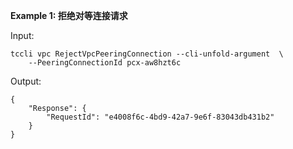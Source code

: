 **Example 1: 拒绝对等连接请求**



Input: 

```
tccli vpc RejectVpcPeeringConnection --cli-unfold-argument  \
    --PeeringConnectionId pcx-aw8hzt6c
```

Output: 
```
{
    "Response": {
        "RequestId": "e4008f6c-4bd9-42a7-9e6f-83043db431b2"
    }
}
```

